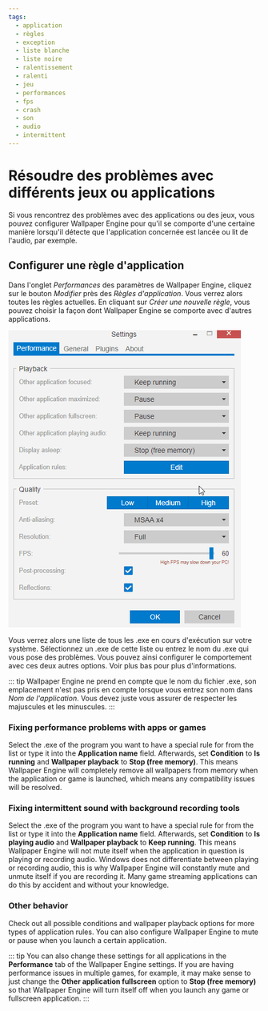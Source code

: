 ```yaml
---
tags:
  - application
  - règles
  - exception
  - liste blanche
  - liste noire
  - ralentissement
  - ralenti
  - jeu
  - performances
  - fps
  - crash
  - son
  - audio
  - intermittent
---
```


# Résoudre des problèmes avec différents jeux ou applications

Si vous rencontrez des problèmes avec des applications ou des jeux, vous pouvez configurer Wallpaper Engine pour qu'il se comporte d'une certaine manière lorsqu'il détecte que l'application concernée est lancée ou lit de l'audio, par exemple.

## Configurer une règle d'application

Dans l'onglet *Performances* des paramètres de Wallpaper Engine, cliquez sur le bouton *Modifier* près des *Règles d'application*. Vous verrez alors toutes les règles actuelles. En cliquant sur *Créer une nouvelle règle*, vous pouvez choisir la façon dont Wallpaper Engine se comporte avec d'autres applications.

![Application Rules Overview](./applicationrule.gif)

Vous verrez alors une liste de tous les .exe en cours d'exécution sur votre système. Sélectionnez un .exe de cette liste ou entrez le nom du .exe qui vous pose des problèmes. Vous pouvez ainsi configurer le comportement avec ces deux autres options. Voir plus bas pour plus d'informations.

::: tip Wallpaper Engine ne prend en compte que le nom du fichier .exe, son emplacement n'est pas pris en compte lorsque vous entrez son nom dans *Nom de l'application*. Vous devez juste vous assurer de respecter les majuscules et les minuscules. :::

### Fixing performance problems with apps or games

Select the .exe of the program you want to have a special rule for from the list or type it into the **Application name** field. Afterwards, set **Condition** to **Is running** and **Wallpaper playback** to **Stop (free memory)**. This means Wallpaper Engine will completely remove all wallpapers from memory when the application or game is launched, which means any compatibility issues will be resolved.

### Fixing intermittent sound with background recording tools

Select the .exe of the program you want to have a special rule for from the list or type it into the **Application name** field. Afterwards, set **Condition** to **Is playing audio** and **Wallpaper playback** to **Keep running**. This means Wallpaper Engine will not mute itself when the application in question is playing or recording audio. Windows does not differentiate between playing or recording audio, this is why Wallpaper Engine will constantly mute and unmute itself if you are recording it. Many game streaming applications can do this by accident and without your knowledge.

### Other behavior

Check out all possible conditions and wallpaper playback options for more types of application rules. You can also configure Wallpaper Engine to mute or pause when you launch a certain application.

::: tip You can also change these settings for all applications in the **Performance** tab of the Wallpaper Engine settings. If you are having performance issues in multiple games, for example, it may make sense to just change the **Other application fullscreen** option to **Stop (free memory)** so that Wallpaper Engine will turn itself off when you launch any game or fullscreen application. :::
